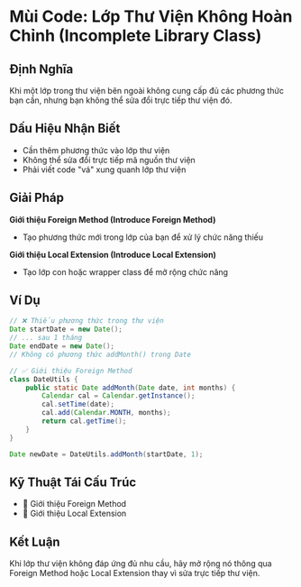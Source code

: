 # **Mùi Code: Lớp Thư Viện Không Hoàn Chỉnh (Incomplete Library Class)**

## **Định Nghĩa**
Khi một lớp trong thư viện bên ngoài không cung cấp đủ các phương thức bạn cần, nhưng bạn không thể sửa đổi trực tiếp thư viện đó.

## **Dấu Hiệu Nhận Biết**
- Cần thêm phương thức vào lớp thư viện
- Không thể sửa đổi trực tiếp mã nguồn thư viện
- Phải viết code "vá" xung quanh lớp thư viện

## **Giải Pháp**
**Giới thiệu Foreign Method (Introduce Foreign Method)**
- Tạo phương thức mới trong lớp của bạn để xử lý chức năng thiếu

**Giới thiệu Local Extension (Introduce Local Extension)**
- Tạo lớp con hoặc wrapper class để mở rộng chức năng

## **Ví Dụ**
```java
// ❌ Thiếu phương thức trong thư viện
Date startDate = new Date();
// ... sau 1 tháng
Date endDate = new Date();
// Không có phương thức addMonth() trong Date

// ✅ Giới thiệu Foreign Method
class DateUtils {
    public static Date addMonth(Date date, int months) {
        Calendar cal = Calendar.getInstance();
        cal.setTime(date);
        cal.add(Calendar.MONTH, months);
        return cal.getTime();
    }
}

Date newDate = DateUtils.addMonth(startDate, 1);
```

## **Kỹ Thuật Tái Cấu Trúc**
- 🔧 Giới thiệu Foreign Method
- 🔧 Giới thiệu Local Extension

## **Kết Luận**
Khi lớp thư viện không đáp ứng đủ nhu cầu, hãy mở rộng nó thông qua Foreign Method hoặc Local Extension thay vì sửa trực tiếp thư viện.
